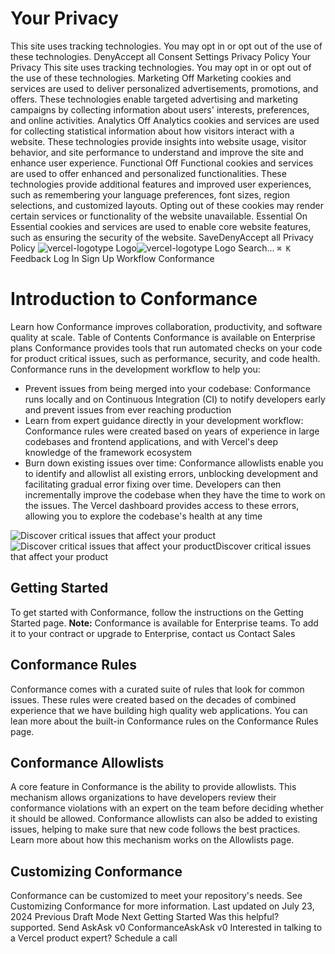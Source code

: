 # Your Privacy
This site uses tracking technologies. You may opt in or opt out of the use of these technologies.
DenyAccept all
Consent Settings
Privacy Policy
Your Privacy
This site uses tracking technologies. You may opt in or opt out of the use of these technologies.
Marketing
Off
Marketing cookies and services are used to deliver personalized advertisements, promotions, and offers. These technologies enable targeted advertising and marketing campaigns by collecting information about users' interests, preferences, and online activities. 
Analytics
Off
Analytics cookies and services are used for collecting statistical information about how visitors interact with a website. These technologies provide insights into website usage, visitor behavior, and site performance to understand and improve the site and enhance user experience.
Functional
Off
Functional cookies and services are used to offer enhanced and personalized functionalities. These technologies provide additional features and improved user experiences, such as remembering your language preferences, font sizes, region selections, and customized layouts. Opting out of these cookies may render certain services or functionality of the website unavailable.
Essential
On
Essential cookies and services are used to enable core website features, such as ensuring the security of the website. 
SaveDenyAccept all
Privacy Policy
![vercel-logotype Logo](https://vercel.com/vc-ap-vercel-docs/_next/static/media/vercel-logotype-light.cf7eca76.svg)![vercel-logotype Logo](https://vercel.com/vc-ap-vercel-docs/_next/static/media/vercel-logotype-dark.01246f11.svg)
Search...
`⌘ K`
Feedback
Log In
Sign Up
Workflow
Conformance
# Introduction to Conformance
Learn how Conformance improves collaboration, productivity, and software quality at scale.
Table of Contents
Conformance is available on Enterprise plans
Conformance provides tools that run automated checks on your code for product critical issues, such as performance, security, and code health. Conformance runs in the development workflow to help you:
  * Prevent issues from being merged into your codebase: Conformance runs locally and on Continuous Integration (CI) to notify developers early and prevent issues from ever reaching production
  * Learn from expert guidance directly in your development workflow: Conformance rules were created based on years of experience in large codebases and frontend applications, and with Vercel's deep knowledge of the framework ecosystem
  * Burn down existing issues over time: Conformance allowlists enable you to identify and allowlist all existing errors, unblocking development and facilitating gradual error fixing over time. Developers can then incrementally improve the codebase when they have the time to work on the issues. The Vercel dashboard provides access to these errors, allowing you to explore the codebase's health at any time

![Discover critical issues that affect your product](https://vercel.com/_next/image?url=https%3A%2F%2Fassets.vercel.com%2Fimage%2Fupload%2Fv1701774765%2Fdocs-assets%2Fstatic%2Fdocs%2Fworkflow-collaboration%2Fconformance-view-light.png&w=3840&q=75)![Discover critical issues that affect your product](https://vercel.com/_next/image?url=https%3A%2F%2Fassets.vercel.com%2Fimage%2Fupload%2Fv1701774764%2Fdocs-assets%2Fstatic%2Fdocs%2Fworkflow-collaboration%2Fconformance-view-dark.png&w=3840&q=75)Discover critical issues that affect your product
## Getting Started
To get started with Conformance, follow the instructions on the Getting Started page.
**Note:** Conformance is available for Enterprise teams. To add it to your contract or upgrade to Enterprise, contact us
Contact Sales
## Conformance Rules
Conformance comes with a curated suite of rules that look for common issues. These rules were created based on the decades of combined experience that we have building high quality web applications.
You can lean more about the built-in Conformance rules on the Conformance Rules page.
## Conformance Allowlists
A core feature in Conformance is the ability to provide allowlists. This mechanism allows organizations to have developers review their conformance violations with an expert on the team before deciding whether it should be allowed. Conformance allowlists can also be added to existing issues, helping to make sure that new code follows the best practices.
Learn more about how this mechanism works on the Allowlists page.
## Customizing Conformance
Conformance can be customized to meet your repository's needs. See Customizing Conformance for more information.
Last updated on July 23, 2024
Previous
Draft Mode
Next
Getting Started
Was this helpful?
supported.
Send
AskAsk v0
ConformanceAskAsk v0
Interested in talking to
a Vercel product expert?
Schedule a call
